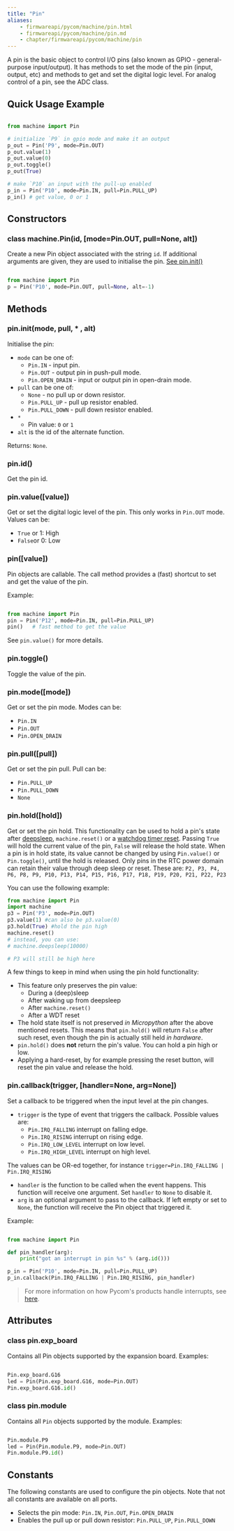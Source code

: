 ```yaml
---
title: "Pin"
aliases:
    - firmwareapi/pycom/machine/pin.html
    - firmwareapi/pycom/machine/pin.md
    - chapter/firmwareapi/pycom/machine/pin
---
```


A pin is the basic object to control I/O pins (also known as GPIO - general-purpose input/output). It has methods to set the mode of the pin (input, output, etc) and methods to get and set the digital logic level. For analog control of a pin, see the ADC class.

## Quick Usage Example

```python

from machine import Pin

# initialize `P9` in gpio mode and make it an output
p_out = Pin('P9', mode=Pin.OUT)
p_out.value(1)
p_out.value(0)
p_out.toggle()
p_out(True)

# make `P10` an input with the pull-up enabled
p_in = Pin('P10', mode=Pin.IN, pull=Pin.PULL_UP)
p_in() # get value, 0 or 1
```

## Constructors

### class machine.Pin(id, [mode=Pin.OUT, pull=None, alt])

Create a new Pin object associated with the string `id`. If additional arguments are given, they are used to initialise the pin. [See pin.init()](../pin#pin-init-mode-pull-alt)

```python

from machine import Pin
p = Pin('P10', mode=Pin.OUT, pull=None, alt=-1)
```

## Methods

### pin.init(mode, pull, * , alt)

Initialise the pin:

* `mode` can be one of:
  * `Pin.IN` - input pin.
  * `Pin.OUT` - output pin in push-pull mode.
  * `Pin.OPEN_DRAIN` - input or output pin in open-drain mode.
* `pull` can be one of:
  * `None` - no pull up or down resistor.
  * `Pin.PULL_UP` - pull up resistor enabled.
  * `Pin.PULL_DOWN` - pull down resistor enabled.
* `*`
  * Pin value: `0` or `1`
* `alt` is the id of the alternate function.

Returns: `None`.

### pin.id()

Get the pin id.

### pin.value([value])

Get or set the digital logic level of the pin. This only works in `Pin.OUT` mode. Values can be:
* `True` or 1: High
* `False`or 0: Low



### pin([value])

Pin objects are callable. The call method provides a (fast) shortcut to set and get the value of the pin.

Example:

```python

from machine import Pin
pin = Pin('P12', mode=Pin.IN, pull=Pin.PULL_UP)
pin()   # fast method to get the value
```

See `pin.value()` for more details.

### pin.toggle()

Toggle the value of the pin.

### pin.mode([mode])

Get or set the pin mode. Modes can be:
* `Pin.IN`
* `Pin.OUT`
* `Pin.OPEN_DRAIN`

### pin.pull([pull])

Get or set the pin pull. Pull can be:
* `Pin.PULL_UP`
* `Pin.PULL_DOWN`
* `None`

### pin.hold([hold])

Get or set the pin hold. This functionality can be used to hold a pin's state after [deepsleep](#machinedeepsleeptime_ms), `machine.reset()` or a [watchdog timer reset](/firmwareapi/pycom/machine/wdt/). Passing `True` will hold the current value of the pin, `False` will release the hold state. When a pin is in hold state, its value cannot be changed by using `Pin.value()` or `Pin.toggle()`, until the hold is released. Only pins in the RTC power domain can retain their value through deep sleep or reset. These are: `P2, P3, P4, P6, P8, P9, P10, P13, P14, P15, P16, P17, P18, P19, P20, P21, P22, P23`

You can use the following example:
```python
from machine import Pin
import machine
p3 = Pin('P3', mode=Pin.OUT)
p3.value(1) #can also be p3.value(0)
p3.hold(True) #hold the pin high
machine.reset()
# instead, you can use:
# machine.deepsleep(10000)

# P3 will still be high here
```
A few things to keep in mind when using the pin hold functionality:
* This feature only preserves the pin value:
  * During a (deep)sleep
  * After waking up from deepsleep
  * After `machine.reset()`
  * After a WDT reset
* The hold state itself is not preserved _in Micropython_ after the above mentioned resets. This means that `pin.hold()` will return `False` after such reset, even though the pin is actually still held _in hardware_.
* `pin.hold()` does **not** return the pin's value. You can hold a pin high or low.
* Applying a hard-reset, by for example pressing the reset button, will reset the pin value and release the hold. 


### pin.callback(trigger, [handler=None, arg=None])

Set a callback to be triggered when the input level at the pin changes.

* `trigger` is the type of event that triggers the callback. Possible values are:
  * `Pin.IRQ_FALLING` interrupt on falling edge.
  * `Pin.IRQ_RISING` interrupt on rising edge.
  * `Pin.IRQ_LOW_LEVEL` interrupt on low level.
  * `Pin.IRQ_HIGH_LEVEL` interrupt on high level.

The values can be OR-ed together, for instance `trigger=Pin.IRQ_FALLING | Pin.IRQ_RISING`

* `handler` is the function to be called when the event happens. This function will receive one argument. Set `handler` to `None` to disable it.
* `arg` is an optional argument to pass to the callback. If left empty or set to `None`, the function will receive the Pin object that triggered it.

Example:

```python

from machine import Pin

def pin_handler(arg):
    print("got an interrupt in pin %s" % (arg.id()))

p_in = Pin('P10', mode=Pin.IN, pull=Pin.PULL_UP)
p_in.callback(Pin.IRQ_FALLING | Pin.IRQ_RISING, pin_handler)
```

>For more information on how Pycom's products handle interrupts, see [here](/firmwareapi/notes#interrupt-handling).


## Attributes

### class pin.exp_board

Contains all Pin objects supported by the expansion board. Examples:

```python

Pin.exp_board.G16
led = Pin(Pin.exp_board.G16, mode=Pin.OUT)
Pin.exp_board.G16.id()
```

### class pin.module

Contains all `Pin` objects supported by the module. Examples:

```python

Pin.module.P9
led = Pin(Pin.module.P9, mode=Pin.OUT)
Pin.module.P9.id()
```

## Constants

The following constants are used to configure the pin objects. Note that not all constants are available on all ports.

* Selects the pin mode: `Pin.IN`, `Pin.OUT`, `Pin.OPEN_DRAIN`
* Enables the pull up or pull down resistor: `Pin.PULL_UP`, `Pin.PULL_DOWN`
